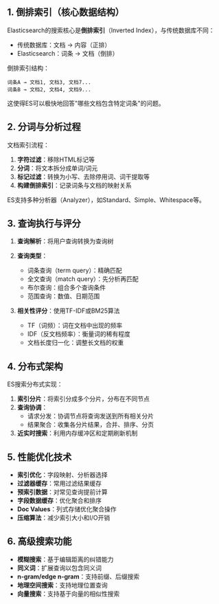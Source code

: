 
## 1. 倒排索引（核心数据结构）

Elasticsearch的搜索核心是**倒排索引**（Inverted Index），与传统数据库不同：
- 传统数据库：文档 → 内容（正排）
- Elasticsearch：词条 → 文档（倒排）

倒排索引结构：
```
词条A → 文档1, 文档3, 文档7...
词条B → 文档2, 文档4, 文档9...
```

这使得ES可以极快地回答"哪些文档包含特定词条"的问题。

## 2. 分词与分析过程

文档索引流程：
1. **字符过滤**：移除HTML标记等
2. **分词**：将文本拆分成单词/词元
3. **标记过滤**：转换为小写、去除停用词、词干提取等
4. **构建倒排索引**：记录词条与文档的映射关系

ES支持多种分析器（Analyzer），如Standard、Simple、Whitespace等。

## 3. 查询执行与评分

1. **查询解析**：将用户查询转换为查询树
2. **查询类型**：
   - 词条查询（term query）：精确匹配
   - 全文查询（match query）：先分析再匹配
   - 布尔查询：组合多个查询条件
   - 范围查询：数值、日期范围
   
3. **相关性评分**：使用TF-IDF或BM25算法
   - TF（词频）：词在文档中出现的频率
   - IDF（反文档频率）：衡量词的稀有程度
   - 文档长度归一化：调整长文档的权重

## 4. 分布式架构

ES搜索分布式实现：
1. **索引分片**：将索引分成多个分片，分布在不同节点
2. **查询协调**：
   - 请求分发：协调节点将查询发送到所有相关分片
   - 结果聚合：收集各分片结果，合并、排序、分页
3. **近实时搜索**：利用内存缓冲区和定期刷新机制

## 5. 性能优化技术

- **索引优化**：字段映射、分析器选择
- **过滤器缓存**：常用过滤结果缓存
- **预索引数据**：对常见查询提前计算
- **字段数据缓存**：优化聚合和排序
- **Doc Values**：列式存储优化聚合操作
- **压缩算法**：减少索引大小和I/O开销

## 6. 高级搜索功能

- **模糊搜索**：基于编辑距离的纠错能力
- **同义词**：扩展查询以包含同义词
- **n-gram/edge n-gram**：支持前缀、后缀搜索
- **地理空间搜索**：支持地理位置查询
- **向量搜索**：支持基于向量的相似性搜索

